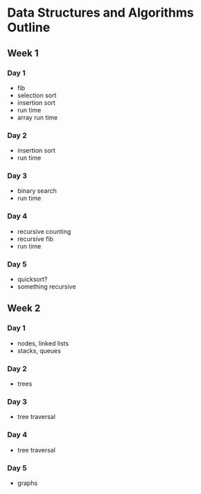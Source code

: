 # Data Structures and Algorithms Outline

## Week 1 
### Day 1
- fib
- selection sort
- insertion sort
- run time
- array run time

### Day 2 
- insertion sort 
- run time 

### Day 3
- binary search 
- run time

### Day 4
- recursive counting
- recursive fib 
- run time

### Day 5
- quicksort?
- something recursive

## Week 2
### Day 1
- nodes, linked lists
- stacks, queues 

### Day 2
- trees 

### Day 3
- tree traversal

### Day 4
- tree traversal

### Day 5
- graphs 
